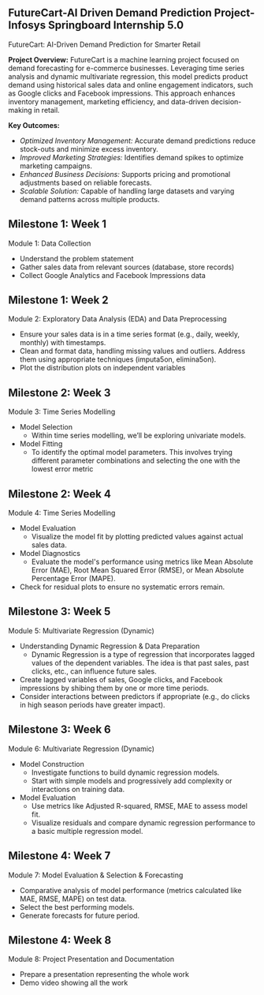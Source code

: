 ## FutureCart-AI Driven Demand Prediction Project-Infosys Springboard Internship 5.0

FutureCart: AI-Driven Demand Prediction for Smarter Retail

**Project Overview:** FutureCart is a machine learning project focused on demand forecasting for e-commerce businesses. Leveraging time series analysis and dynamic multivariate regression, this model predicts product demand using historical sales data and online engagement indicators, such as Google clicks and Facebook impressions. This approach enhances inventory management, marketing efficiency, and data-driven decision-making in retail.

**Key Outcomes:**

- *Optimized Inventory Management:* Accurate demand predictions reduce stock-outs and minimize excess inventory.
- *Improved Marketing Strategies:* Identifies demand spikes to optimize marketing campaigns.
- *Enhanced Business Decisions:* Supports pricing and promotional adjustments based on reliable forecasts.
- *Scalable Solution:* Capable of handling large datasets and varying demand patterns across multiple products.

## Milestone 1: Week 1 
Module 1: Data Collection 
- Understand the problem statement
- Gather sales data from relevant sources (database, store records)
- Collect Google Analytics and Facebook Impressions data

## Milestone 1: Week 2 
Module 2: Exploratory Data Analysis (EDA) and Data Preprocessing 
- Ensure your sales data is in a time series format (e.g., daily, weekly, monthly) with timestamps.
- Clean and format data, handling missing values and outliers. Address them using appropriate techniques (imputa5on, elimina5on).
- Plot the distribution plots on independent variables

## Milestone 2: Week 3
Module 3: Time Series Modelling
- Model Selection
  - Within time series modelling, we’ll be exploring univariate models.
- Model Fitting
  - To identify the optimal model parameters. This involves trying different parameter combinations and selecting the one with the lowest error metric
 
## Milestone 2: Week 4
Module 4: Time Series Modelling
- Model Evaluation
  - Visualize the model fit by plotting predicted values against actual sales data.
- Model Diagnostics
  - Evaluate the model's performance using metrics like Mean Absolute Error (MAE), Root Mean Squared Error (RMSE), or Mean Absolute Percentage Error (MAPE).
- Check for residual plots to ensure no systematic errors remain.

## Milestone 3: Week 5
Module 5: Multivariate Regression (Dynamic)
- Understanding Dynamic Regression & Data Preparation
  - Dynamic Regression is a type of regression that incorporates lagged values of the dependent variables. The idea is that past sales, past clicks, etc., can influence future sales.
- Create lagged variables of sales, Google clicks, and Facebook impressions by shibing them by one or more time periods.
- Consider interactions between predictors if appropriate (e.g., do clicks in high season periods have greater impact).

## Milestone 3: Week 6
Module 6: Multivariate Regression (Dynamic)
- Model Construction
  - Investigate functions to build dynamic regression models.
  - Start with simple models and progressively add complexity or interactions on training data.
- Model Evaluation
  - Use metrics like Adjusted R-squared, RMSE, MAE to assess model fit.
  - Visualize residuals and compare dynamic regression performance to a basic multiple regression model.
 
## Milestone 4: Week 7
Module 7: Model Evaluation & Selection & Forecasting
- Comparative analysis of model performance (metrics calculated like MAE, RMSE, MAPE) on test data.
- Select the best performing models.
- Generate forecasts for future period.

## Milestone 4: Week 8
Module 8: Project Presentation and Documentation
- Prepare a presentation representing the whole work
- Demo video showing all the work



